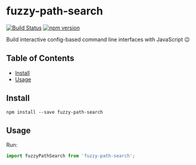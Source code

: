 # fuzzy-path-search

[![Build Status](https://travis-ci.com/goliney/fuzzy-path-search.svg?branch=master)](https://travis-ci.com/goliney/fuzzy-path-search)
[![npm version](https://badge.fury.io/js/fuzzy-path-search.svg)](https://www.npmjs.com/package/fuzzy-path-search)

Build interactive config-based command line interfaces with JavaScript :wink:


## Table of Contents

- [Install](#install)
- [Usage](#usage)


## Install

```shell script
npm install --save fuzzy-path-search
```

## Usage
Run:
```js
import fuzzyPathSearch from 'fuzzy-path-search';

```
